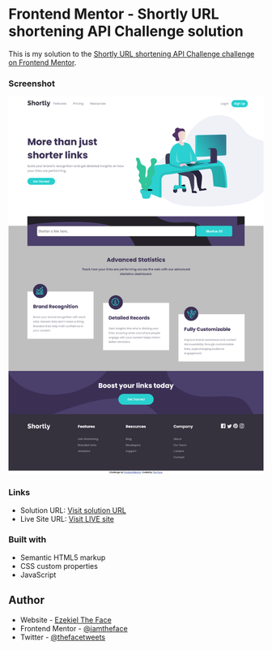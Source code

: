 # Frontend Mentor - Shortly URL shortening API Challenge solution

This is my solution to the [Shortly URL shortening API Challenge challenge on Frontend Mentor](https://www.frontendmentor.io/challenges/url-shortening-api-landing-page-2ce3ob-G).

### Screenshot

![](./images/screenshot.png)

### Links

- Solution URL: [Visit solution URL](https://www.frontendmentor.io/solutions/shortly-url-shortening-api-challenge-hmbgAhVDg6)
- Live Site URL: [Visit LIVE site](https://thefaceshortener.pages.dev)

### Built with

- Semantic HTML5 markup
- CSS custom properties
- JavaScript

## Author

- Website - [Ezekiel The Face](https://thefaceportfolio.netlify.app)
- Frontend Mentor - [@iamtheface](https://www.frontendmentor.io/profile/iamtheface)
- Twitter - [@thefacetweets](https://www.twitter.com/thefacetweets)
